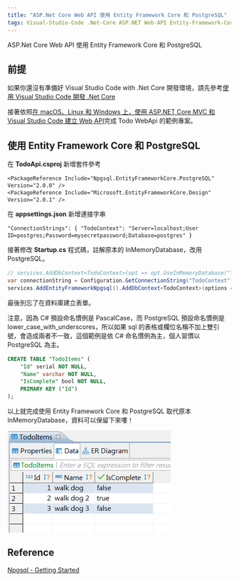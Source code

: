 ```yaml
---
title: "ASP.Net Core Web API 使用 Entity Framework Core 和 PostgreSQL"
tags: Visual-Studio-Code .Net-Core ASP.NET Web-API Entity-Framework-Core PostgreSQL CSharp
---
```


ASP.Net Core Web API 使用 Entity Framework Core 和 PostgreSQL

## 前提

如果你還沒有準備好 Visual Studio Code with .Net Core 開發環境，請先參考[使用 Visual Studio Code 開發 .Net Core](https://twblog.hongjianching.com/2018/01/14/visual-studio-code-with-dotnet-core/)

接著依照[在 macOS、Linux 和 Windows 上，使用 ASP.NET Core MVC 和 Visual Studio Code 建立 Web API](https://docs.microsoft.com/zh-tw/aspnet/core/tutorials/web-api-vsc)完成 Todo WebApi 的範例專案。

## 使用 Entity Framework Core 和 PostgreSQL

在 **TodoApi.csproj** 新增套件參考

```
<PackageReference Include="Npgsql.EntityFrameworkCore.PostgreSQL" Version="2.0.0" />
<PackageReference Include="Microsoft.EntityFrameworkCore.Design" Version="2.0.1" />
```

在 **appsettings.json** 新增連接字串

```
"ConnectionStrings": { "TodoContext": "Server=localhost;User ID=postgres;Password=mysecretpassword;Database=postgres" }
```

接著修改 **Startup.cs** 程式碼，註解原本的 InMemoryDatabase，改用 PostgreSQL。

```csharp
// services.AddDbContext<TodoContext>(opt => opt.UseInMemoryDatabase("TodoList"));
var connectionString = Configuration.GetConnectionString("TodoContext");
services.AddEntityFrameworkNpgsql().AddDbContext<TodoContext>(options => options.UseNpgsql(connectionString));
```

最後別忘了在資料庫建立表單。

注意，因為 C# 預設命名慣例是 PascalCase，而 PostgreSQL 預設命名慣例是 lower_case_with_underscores，所以如果 sql 的表格或欄位名稱不加上雙引號，會造成兩者不一致，這個範例是依 C# 命名慣例為主，個人習慣以 PostgreSQL 為主。

```sql
CREATE TABLE "TodoItems" (
    "Id" serial NOT NULL,
    "Name" varchar NOT NULL,
    "IsComplete" bool NOT NULL,
    PRIMARY KEY ("Id")
);
```

以上就完成使用 Entity Framework Core 和 PostgreSQL 取代原本 InMemoryDatabase，資料可以保留下來嘍！

![](/assets/images/2018-01-15-asp-dotnet-core-web-api-using-entity-framework-core-and-postgresql/001.png)

## Reference

[Npgsql - Getting Started](http://www.npgsql.org/efcore/index.html)